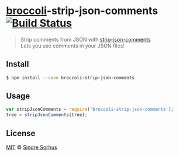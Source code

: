 # [broccoli](https://github.com/joliss/broccoli)-strip-json-comments [![Build Status](https://travis-ci.org/sindresorhus/broccoli-strip-json-comments.svg?branch=master)](https://travis-ci.org/sindresorhus/broccoli-strip-json-comments)

> Strip comments from JSON with [strip-json-comments](https://github.com/sindresorhus/strip-json-comments)  
> Lets you use comments in your JSON files!


## Install

```bash
$ npm install --save broccoli-strip-json-comments
```


## Usage

```js
var stripJsonComments = require('broccoli-strip-json-comments');
tree = stripJsonComments(tree);
```


## License

[MIT](http://opensource.org/licenses/MIT) © [Sindre Sorhus](http://sindresorhus.com)
